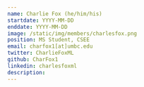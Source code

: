 ```yaml
---
name: Charlie Fox (he/him/his)
startdate: YYYY-MM-DD
enddate: YYYY-MM-DD
image: /static/img/members/charlesfox.png
position: MS Student, CSEE
email: charfox1[at]umbc.edu
twitter: CharlieFoxML
github: CharFox1
linkedin: charlesfoxml
description: 
---
```

